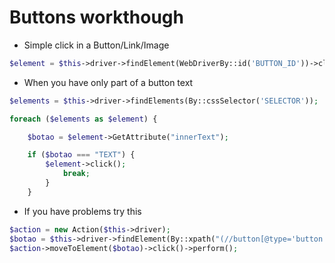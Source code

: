 # Buttons workthough

* Simple click in a Button/Link/Image

```PHP
$element = $this->driver->findElement(WebDriverBy::id('BUTTON_ID'))->click();
```

* When you have only part of a button text

```PHP
$elements = $this->driver->findElements(By::cssSelector('SELECTOR'));

foreach ($elements as $element) {

    $botao = $element->GetAttribute("innerText");

    if ($botao === "TEXT") {
        $element->click();
            break;
        }
    }
```

* If you have problems try this

```PHP
$action = new Action($this->driver);
$botao = $this->driver->findElement(By::xpath("(//button[@type='button'])[15]"));
$action->moveToElement($botao)->click()->perform();
```
